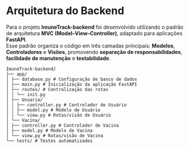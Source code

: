 # Arquitetura do Backend

Para o projeto **ImuneTrack-backend** foi desenvolvido utilizando o padrão de arquitetura **MVC (Model–View–Controller)**, adaptado para aplicações **FastAPI**.  
Esse padrão organiza o código em três camadas principais: **Modelos**, **Controladores** e **Visões**, promovendo **separação de responsabilidades**, **facilidade de manutenção** e **testabilidade**.

```
ImuneTrack-backend/
├── app/
│ ├── database.py # Configuração de banco de dados
│ ├── main.py # Inicialização da aplicação FastAPI
│ ├── routes/ # Centralização das rotas
│ │ └── init.py
│ ├── Usuario/
│ │ ├── controller.py # Controlador de Usuário
│ │ ├── model.py # Modelo de Usuário
│ │ └── view.py # Rotas/visão de Usuário
│ └── Vacina/
│ ├── controller.py # Controlador de Vacina
│ ├── model.py # Modelo de Vacina
│ └── view.py # Rotas/visão de Vacina
└── tests/ # Testes automatizados
```